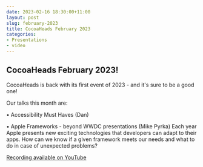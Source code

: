```yaml
---
date: 2023-02-16 18:30:00+11:00
layout: post
slug: february-2023
title: CocoaHeads February 2023
categories:
- Presentations
- video
---
```


## CocoaHeads February 2023!

CocoaHeads is back with its first event of 2023 - and it's sure to be a good one! 

Our talks this month are:

• Accessibility Must Haves (Dan)

• Apple Frameworks - beyond WWDC presentations (Mike Pyrka)
Each year Apple presents new exciting technologies that developers can adapt to their apps. How can we know if a given framework meets our needs and what to do in case of unexpected problems?

[Recording available on YouTube](https://www.youtube.com/watch?v=ZANPc4GA4Jc)
